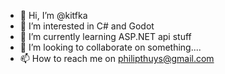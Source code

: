 - 👋 Hi, I’m @kitfka
- 👀 I’m interested in C# and Godot
- 🌱 I’m currently learning ASP.NET api stuff
- 💞️ I’m looking to collaborate on something....
- 📫 How to reach me on philipthuys@gmail.com

